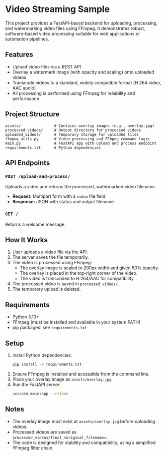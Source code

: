 # Video Streaming Sample

This project provides a FastAPI-based backend for uploading, processing, and watermarking video files using FFmpeg. It demonstrates robust, software-based video processing suitable for web applications or automation pipelines.

## Features
- Upload video files via a REST API
- Overlay a watermark image (with opacity and scaling) onto uploaded videos
- Transcode videos to a standard, widely compatible format (H.264 video, AAC audio)
- All processing is performed using FFmpeg for reliability and performance

## Project Structure
```
assets/               # Contains overlay images (e.g., overlay.jpg)
processed_videos/     # Output directory for processed videos
uploaded_videos/      # Temporary storage for uploaded files
ffmpeg_utils.py       # Video processing and FFmpeg command logic
main.py               # FastAPI app with upload and process endpoint
requirements.txt      # Python dependencies
```

## API Endpoints
### `POST /upload-and-process/`
Uploads a video and returns the processed, watermarked video filename.
- **Request:** Multipart form with a `video` file field
- **Response:** JSON with status and output filename

### `GET /`
Returns a welcome message.

## How It Works
1. User uploads a video file via the API.
2. The server saves the file temporarily.
3. The video is processed using FFmpeg:
    - The overlay image is scaled to 200px width and given 50% opacity.
    - The overlay is placed in the top-right corner of the video.
    - The video is transcoded to H.264/AAC for compatibility.
4. The processed video is saved in `processed_videos/`.
5. The temporary upload is deleted.

## Requirements
- Python 3.10+
- FFmpeg (must be installed and available in your system PATH)
- pip packages: see `requirements.txt`

## Setup
1. Install Python dependencies:
   ```sh
   pip install -r requirements.txt
   ```
2. Ensure FFmpeg is installed and accessible from the command line.
3. Place your overlay image as `assets/overlay.jpg`.
4. Run the FastAPI server:
   ```sh
   uvicorn main:app --reload
   ```

## Notes
- The overlay image must exist at `assets/overlay.jpg` before uploading videos.
- Processed videos are saved as `processed_videos/final_<original_filename>`.
- The code is designed for stability and compatibility, using a simplified FFmpeg filter chain.
